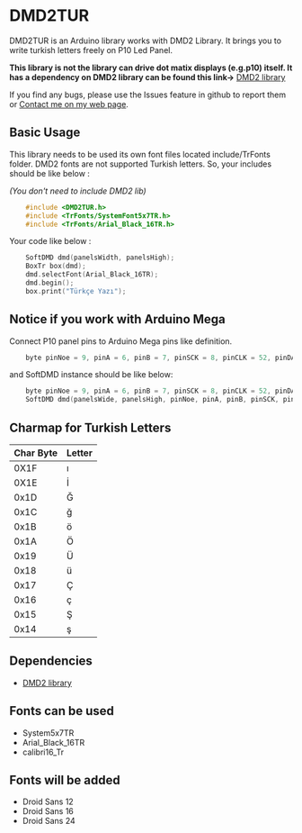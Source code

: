 # DMD2TUR

DMD2TUR is an Arduino library works with DMD2 Library. It brings you to write turkish letters freely on P10 Led Panel.

**This library is not the library can drive dot matix displays (e.g.p10) itself. It has a dependency on DMD2 library can be found this link->** [DMD2 library](http://github.com/freetronics/DMD2) 

If you find any bugs, please use the Issues feature in github to report them or [Contact me on my web page](https://www.devrelerim.com).

## Basic Usage
This library needs to be used its own font files located include/TrFonts folder. DMD2 fonts are not supported Turkish letters. So, your includes should be like below :

*(You don't need to include DMD2 lib)*
```cpp
    #include <DMD2TUR.h>
    #include <TrFonts/SystemFont5x7TR.h>
    #include <TrFonts/Arial_Black_16TR.h>
```

Your code like below :
```cpp
    SoftDMD dmd(panelsWidth, panelsHigh);
    BoxTr box(dmd);
    dmd.selectFont(Arial_Black_16TR);
    dmd.begin();
    box.print("Türkçe Yazı");
```

## Notice if you work with Arduino Mega

Connect P10 panel pins to Arduino Mega pins like definition.
```cpp
    byte pinNoe = 9, pinA = 6, pinB = 7, pinSCK = 8, pinCLK = 52, pinDATA = 51;
```
and SoftDMD instance should be like below:

```cpp
    byte pinNoe = 9, pinA = 6, pinB = 7, pinSCK = 8, pinCLK = 52, pinDATA = 51;
    SoftDMD dmd(panelsWide, panelsHigh, pinNoe, pinA, pinB, pinSCK, pinCLK, pinDATA);
```
## Charmap for Turkish Letters
| Char Byte | Letter |
|-----------|--------|
| 0X1F      | ı      |
| 0X1E      | İ      |
| 0x1D      | Ğ      |
| 0x1C      | ğ      |
| 0x1B      | ö      |
| 0x1A      | Ö      |
| 0x19      | Ü      |
| 0x18      | ü      |
| 0x17      | Ç      |
| 0x16      | ç      |
| 0x15      | Ş      |
| 0x14      | ş      |



## Dependencies
 * [DMD2 library](http://github.com/freetronics/DMD2) 

## Fonts can be used
* System5x7TR
* Arial_Black_16TR
* calibri16_Tr

## Fonts will be added

* Droid Sans 12
* Droid Sans 16
* Droid Sans 24